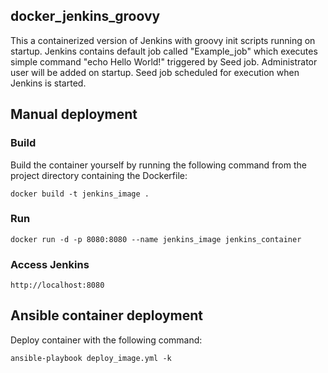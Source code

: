 <h2> docker_jenkins_groovy</h2>

This a containerized version of Jenkins with groovy init scripts running on startup.
Jenkins contains default job called "Example_job" which executes simple command "echo Hello World!" triggered by Seed job.
Administrator user will be added on startup. Seed job scheduled for execution when Jenkins is started.
<h2>Manual deployment</h2>
<h3>Build</h3>
Build the container yourself by running the following command from the project directory containing the Dockerfile:

```
docker build -t jenkins_image .
```
<h3>Run</h3>

```
docker run -d -p 8080:8080 --name jenkins_image jenkins_container
```
<h3>Access Jenkins</h3>

```
http://localhost:8080
```
<h2>Ansible container deployment</h2>

Deploy container with the following command:
```
ansible-playbook deploy_image.yml -k
```
